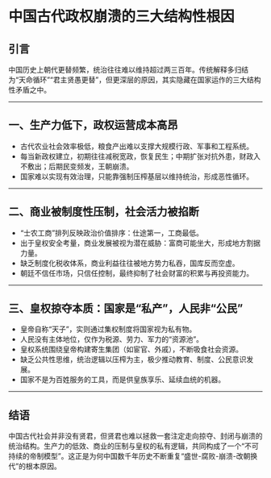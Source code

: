 # 中国古代政权崩溃的三大结构性根因

## 引言
中国历史上朝代更替频繁，统治往往难以维持超过两三百年。传统解释多归结为“天命循环”“君主贤愚更替”，但更深层的原因，其实隐藏在国家运作的三大结构性矛盾之中。

---

## 一、生产力低下，政权运营成本高昂
- 古代农业社会效率极低，粮食产出难以支撑大规模行政、军事和工程系统。
- 每当新政权建立，初期往往减税宽政，恢复民生；中期扩张对抗外患，财政入不敷出；后期民变频发，王朝崩溃。
- 国家难以实现有效治理，只能靠强制压榨基层以维持统治，形成恶性循环。

---

## 二、商业被制度性压制，社会活力被掐断
- “士农工商”排列反映政治价值排序：仕途第一，工商最低。
- 出于皇权安全考量，商业发展被视为潜在威胁：富商可能坐大，形成地方割据力量。
- 缺乏制度化税收体系，商业利益往往被地方势力私吞，国库反而空虚。
- 朝廷不信任市场，只信任控制，最终抑制了社会财富的积累与再投资能力。

---

## 三、皇权掠夺本质：国家是“私产”，人民非“公民”
- 皇帝自称“天子”，实则通过集权制度将国家视为私有物。
- 人民没有主体地位，仅作为税源、劳力、军力的“资源池”。
- 皇权系统围绕皇帝构建寄生集团（如宦官、外戚），不断吸食社会资源。
- 缺乏公共性思维，统治逻辑以压榨为主，极少推动教育、制度、公民意识发展。
- 国家不是为百姓服务的工具，而是供皇族享乐、延续血统的机器。

---

## 结语
中国古代社会并非没有贤君，但贤君也难以拯救一套注定走向掠夺、封闭与崩溃的统治结构。生产力的低效、商业的压制与皇权的私有逻辑，共同构成了一个“不可持续的帝制模型”。这正是为何中国数千年历史不断重复“盛世-腐败-崩溃-改朝换代”的根本原因。

